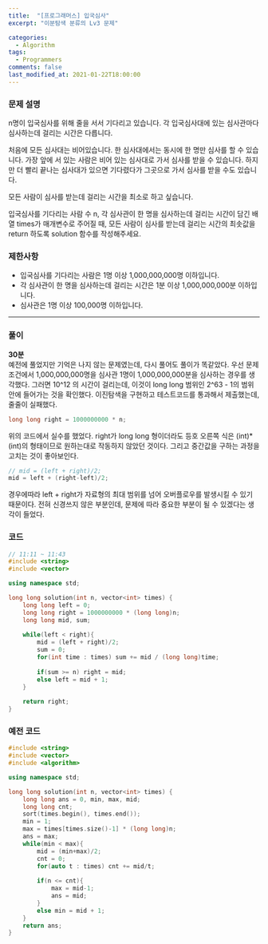 ```yaml
---
title:  "[프로그래머스] 입국심사"
excerpt: "이분탐색 분류의 Lv3 문제"

categories:
  - Algorithm
tags:
  - Programmers
comments: false
last_modified_at: 2021-01-22T18:00:00
---
```

### 문제 설명
n명이 입국심사를 위해 줄을 서서 기다리고 있습니다. 각 입국심사대에 있는 심사관마다 심사하는데 걸리는 시간은 다릅니다.

처음에 모든 심사대는 비어있습니다. 한 심사대에서는 동시에 한 명만 심사를 할 수 있습니다. 가장 앞에 서 있는 사람은 비어 있는 심사대로 가서 심사를 받을 수 있습니다. 하지만 더 빨리 끝나는 심사대가 있으면 기다렸다가 그곳으로 가서 심사를 받을 수도 있습니다.

모든 사람이 심사를 받는데 걸리는 시간을 최소로 하고 싶습니다.

입국심사를 기다리는 사람 수 n, 각 심사관이 한 명을 심사하는데 걸리는 시간이 담긴 배열 times가 매개변수로 주어질 때, 모든 사람이 심사를 받는데 걸리는 시간의 최솟값을 return 하도록 solution 함수를 작성해주세요.

### 제한사항
- 입국심사를 기다리는 사람은 1명 이상 1,000,000,000명 이하입니다.
- 각 심사관이 한 명을 심사하는데 걸리는 시간은 1분 이상 1,000,000,000분 이하입니다.
- 심사관은 1명 이상 100,000명 이하입니다.

---
### 풀이
**30분**  
예전에 풀었지만 기억은 나지 않는 문제였는데, 다시 풀어도 풀이가 똑같았다. 우선 문제 조건에서 1,000,000,000명을 심사관 1명이 1,000,000,000분을 심사하는 경우를 생각했다. 그러면 10^12 의 시간이 걸리는데, 이것이 long long 범위인 2^63 - 1의 범위 안에 들어가는 것을 확인했다. 이진탐색을 구현하고 테스트코드를 통과해서 제출했는데, 줄줄이 실패했다.
```java
long long right = 1000000000 * n;
```
위의 코드에서 실수를 했었다. right가 long long 형이더라도 등호 오른쪽 식은 (int)*(int)의 형태이므로 원하는대로 작동하지 않았던 것이다. 그리고 중간값을 구하는 과정을 고치는 것이 좋아보인다.
```java
// mid = (left + right)/2;
mid = left + (right-left)/2;
```
경우에따라 left + right가 자료형의 최대 범위를 넘어 오버플로우를 발생시킬 수 있기 때문이다. 전혀 신경쓰지 않은 부분인데, 문제에 따라 중요한 부분이 될 수 있겠다는 생각이 들었다.

### 코드
```c++
// 11:11 ~ 11:43
#include <string>
#include <vector>

using namespace std;

long long solution(int n, vector<int> times) {
    long long left = 0;
    long long right = 1000000000 * (long long)n;
    long long mid, sum;
    
    while(left < right){
        mid = (left + right)/2;
        sum = 0;
        for(int time : times) sum += mid / (long long)time;
        
        if(sum >= n) right = mid;
        else left = mid + 1;
    }
    
    return right;
}
```

### 예전 코드
```c++
#include <string>
#include <vector>
#include <algorithm>

using namespace std;

long long solution(int n, vector<int> times) {
    long long ans = 0, min, max, mid;
    long long cnt;
    sort(times.begin(), times.end());
    min = 1;
    max = times[times.size()-1] * (long long)n;
    ans = max;
    while(min < max){
        mid = (min+max)/2;
        cnt = 0;
        for(auto t : times) cnt += mid/t;
        
        if(n <= cnt){
            max = mid-1;
            ans = mid;
        }
        else min = mid + 1;
    }
    return ans;
}
```